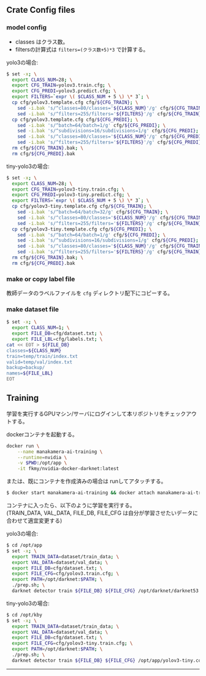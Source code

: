 



## Crate Config files

### model config

- classes はクラス数。  
- filtersの計算式は `filters=(クラス数+5)*3` で計算する。

yolo3の場合:  
```sh
$ set -x; \
  export CLASS_NUM=28; \
  export CFG_TRAIN=yolov3.train.cfg; \
  export CFG_PREDI=yolov3.predict.cfg; \
  export FILTERS=`expr \( $CLASS_NUM + 5 \) \* 3`; \
  cp cfg/yolov3.template.cfg cfg/${CFG_TRAIN}; \
    sed -i.bak 's/^classes=80/classes='${CLASS_NUM}'/g' cfg/${CFG_TRAIN}; \
    sed -i.bak 's/^filters=255/filters='${FILTERS}'/g' cfg/${CFG_TRAIN}; \
  cp cfg/yolov3.template.cfg cfg/${CFG_PREDI}; \
    sed -i.bak 's/^batch=64/batch=1/g' cfg/${CFG_PREDI}; \
    sed -i.bak 's/^subdivisions=16/subdivisions=1/g' cfg/${CFG_PREDI}; \
    sed -i.bak 's/^classes=80/classes='${CLASS_NUM}'/g' cfg/${CFG_PREDI}; \
    sed -i.bak 's/^filters=255/filters='${FILTERS}'/g' cfg/${CFG_PREDI}; \
  rm cfg/${CFG_TRAIN}.bak; \
  rm cfg/${CFG_PREDI}.bak
```

tiny-yolo3の場合:  
```sh
$ set -x; \
  export CLASS_NUM=28; \
  export CFG_TRAIN=yolov3-tiny.train.cfg; \
  export CFG_PREDI=yolov3-tiny.predict.cfg; \
  export FILTERS=`expr \( $CLASS_NUM + 5 \) \* 3`; \
  cp cfg/yolov3-tiny.template.cfg cfg/${CFG_TRAIN}; \
    sed -i.bak 's/^batch=64/batch=32/g' cfg/${CFG_TRAIN}; \
    sed -i.bak 's/^classes=80/classes='${CLASS_NUM}'/g' cfg/${CFG_TRAIN}; \
    sed -i.bak 's/^filters=255/filters='${FILTERS}'/g' cfg/${CFG_TRAIN}; \
  cp cfg/yolov3-tiny.template.cfg cfg/${CFG_PREDI}; \
    sed -i.bak 's/^batch=64/batch=1/g' cfg/${CFG_PREDI}; \
    sed -i.bak 's/^subdivisions=16/subdivisions=1/g' cfg/${CFG_PREDI}; \
    sed -i.bak 's/^classes=80/classes='${CLASS_NUM}'/g' cfg/${CFG_TRAIN}; \
    sed -i.bak 's/^filters=255/filters='${FILTERS}'/g' cfg/${CFG_TRAIN}; \
  rm cfg/${CFG_TRAIN}.bak; \
  rm cfg/${CFG_PREDI}.bak
```

### make or copy label file

教師データのラベルファイルを `cfg` ディレクトリ配下にコピーする。

### make dataset file

```sh
$ set -x; \
  export CLASS_NUM=1; \
  export FILE_DB=cfg/dataset.txt; \
  export FILE_LBL=cfg/labels.txt; \
cat << EOT > ${FILE_DB}
classes=${CLASS_NUM}
train=temp/train/index.txt
valid=temp/val/index.txt
backup=backup/
names=${FILE_LBL}
EOT
```


## Training

学習を実行するGPUマシン/サーバにログインして本リポジトリをチェックアウトする。  

dockerコンテナを起動する。  

```sh
docker run \
    --name manakamera-ai-training \
    --runtime=nvidia \
    -v $PWD:/opt/app \
    -it fkmy/nvidia-docker-darknet:latest
```

または、既にコンテナを作成済みの場合は runしてアタッチする。

```sh
$ docker start manakamera-ai-training && docker attach manakamera-ai-training
```

コンテナに入ったら、以下のように学習を実行する。  
(TRAIN_DATA, VAL_DATA, FILE_DB, FILE_CFG は自分が学習させたいデータに合わせて適宜変更する)

yolo3の場合:  
```sh
$ cd /opt/app
$ set -x; \
  export TRAIN_DATA=dataset/train_data; \
  export VAL_DATA=dataset/val_data; \
  export FILE_DB=cfg/dataset.txt; \
  export FILE_CFG=cfg/yolov3.train.cfg; \
  export PATH=/opt/darknet:$PATH; \
  ./prep.sh; \
  darknet detector train ${FILE_DB} ${FILE_CFG} /opt/darknet/darknet53.conv.74
```

tiny-yolo3の場合:  
```sh
$ cd /opt/kby
$ set -x; \
  export TRAIN_DATA=dataset/train_data; \
  export VAL_DATA=dataset/val_data; \
  export FILE_DB=cfg/dataset.txt; \
  export FILE_CFG=cfg/yolov3-tiny.train.cfg; \
  export PATH=/opt/darknet:$PATH; \
  ./prep.sh; \
  darknet detector train ${FILE_DB} ${FILE_CFG} /opt/app/yolov3-tiny.conv.15
```

----

